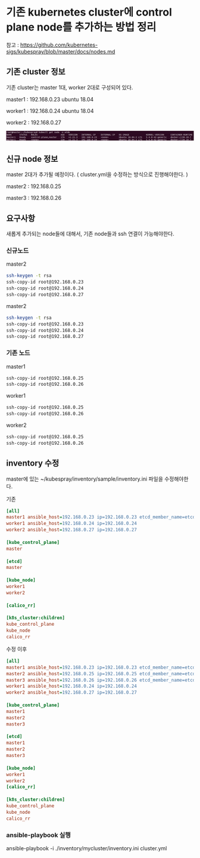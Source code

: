 # 기존 kubernetes cluster에 control plane node를 추가하는 방법 정리

참고 : https://github.com/kubernetes-sigs/kubespray/blob/master/docs/nodes.md

## 기존 cluster 정보

기존 cluster는 master 1대, worker 2대로 구성되어 있다.

master1 : 192.168.0.23 ubuntu 18.04

worker1 : 192.168.0.24 ubuntu 18.04

worker2 : 192.168.0.27

<img src="/images/kubespray/add_node/1.jpg">

## 신규 node 정보

master 2대가 추가될 예정이다. ( cluster.yml을 수정하는 방식으로 진행해야한다. )

master2 : 192.168.0.25

master3 : 192.168.0.26

## 요구사항

새롭게 추가되는 node들에 대해서, 기존 node들과 ssh 연결이 가능해야한다.

### 신규노드

master2

``` bash
ssh-keygen -t rsa
ssh-copy-id root@192.168.0.23
ssh-copy-id root@192.168.0.24
ssh-copy-id root@192.168.0.27
```

master2

``` bash
ssh-keygen -t rsa
ssh-copy-id root@192.168.0.23
ssh-copy-id root@192.168.0.24
ssh-copy-id root@192.168.0.27
```

### 기존 노드

master1

``` bash
ssh-copy-id root@192.168.0.25
ssh-copy-id root@192.168.0.26
```

worker1

``` bash
ssh-copy-id root@192.168.0.25
ssh-copy-id root@192.168.0.26
```

worker2

``` bash
ssh-copy-id root@192.168.0.25
ssh-copy-id root@192.168.0.26
```


## inventory 수정

master에 있는 ~/kubespray/inventory/sample/inventory.ini 파일을 수정해야한다.

기존 


``` ini
[all]
master1 ansible_host=192.168.0.23 ip=192.168.0.23 etcd_member_name=etcd1
worker1 ansible_host=192.168.0.24 ip=192.168.0.24
worker2 ansible_host=192.168.0.27 ip=192.168.0.27

[kube_control_plane]
master

[etcd]
master

[kube_node]
worker1
worker2

[calico_rr]

[k8s_cluster:children]
kube_control_plane
kube_node
calico_rr
```

수정 이후


``` ini
[all]
master1 ansible_host=192.168.0.23 ip=192.168.0.23 etcd_member_name=etcd1
master2 ansible_host=192.168.0.25 ip=192.168.0.25 etcd_member_name=etcd2
master3 ansible_host=192.168.0.26 ip=192.168.0.26 etcd_member_name=etcd3
worker1 ansible_host=192.168.0.24 ip=192.168.0.24
worker2 ansible_host=192.168.0.27 ip=192.168.0.27

[kube_control_plane]
master1
master2
master3

[etcd]
master1
master2
master3 

[kube_node]
worker1
worker2
[calico_rr]

[k8s_cluster:children]
kube_control_plane
kube_node
calico_rr
```
### ansible-playbook 실행

ansible-playbook -i ./inventory/mycluster/inventory.ini cluster.yml



